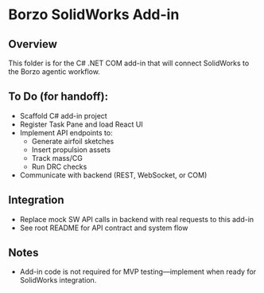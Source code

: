 # Borzo SolidWorks Add-in

## Overview
This folder is for the C# .NET COM add-in that will connect SolidWorks to the Borzo agentic workflow.

## To Do (for handoff):
- Scaffold C# add-in project
- Register Task Pane and load React UI
- Implement API endpoints to:
  - Generate airfoil sketches
  - Insert propulsion assets
  - Track mass/CG
  - Run DRC checks
- Communicate with backend (REST, WebSocket, or COM)

## Integration
- Replace mock SW API calls in backend with real requests to this add-in
- See root README for API contract and system flow

## Notes
- Add-in code is not required for MVP testing—implement when ready for SolidWorks integration.
